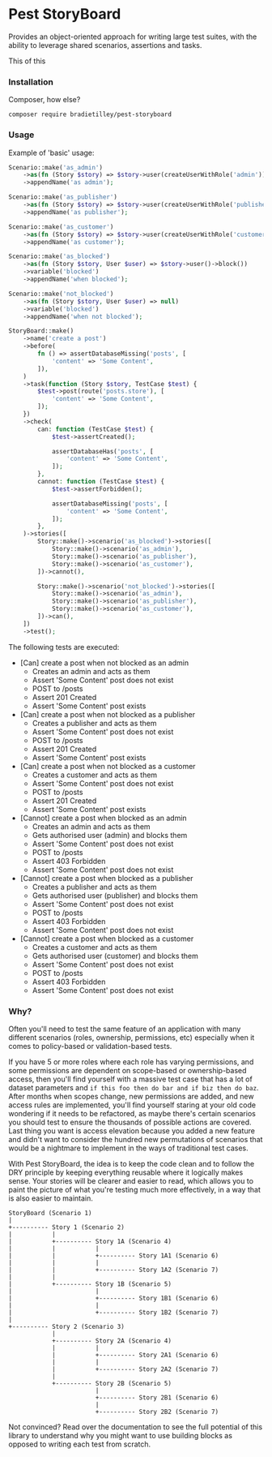 # Pest StoryBoard

Provides an object-oriented approach for writing large test suites, with the ability to leverage shared scenarios, assertions and tasks.

This of this 

### Installation

Composer, how else?

```
composer require bradietilley/pest-storyboard
```

### Usage

Example of 'basic' usage:

```php
Scenario::make('as_admin')
    ->as(fn (Story $story) => $story->user(createUserWithRole('admin')))
    ->appendName('as admin');

Scenario::make('as_publisher')
    ->as(fn (Story $story) => $story->user(createUserWithRole('publisher')))
    ->appendName('as publisher');

Scenario::make('as_customer')
    ->as(fn (Story $story) => $story->user(createUserWithRole('customer')))
    ->appendName('as customer');

Scenario::make('as_blocked')
    ->as(fn (Story $story, User $user) => $story->user()->block())
    ->variable('blocked')
    ->appendName('when blocked');

Scenario::make('not_blocked')
    ->as(fn (Story $story, User $user) => null)
    ->variable('blocked')
    ->appendName('when not blocked');

StoryBoard::make()
    ->name('create a post')
    ->before(
        fn () => assertDatabaseMissing('posts', [
            'content' => 'Some Content',
        ]),
    )
    ->task(function (Story $story, TestCase $test) {
        $test->post(route('posts.store'), [
            'content' => 'Some Content',
        ]);
    })
    ->check(
        can: function (TestCase $test) {
            $test->assertCreated();

            assertDatabaseHas('posts', [
                'content' => 'Some Content',
            ]);
        },
        cannot: function (TestCase $test) {
            $test->assertForbidden();

            assertDatabaseMissing('posts', [
                'content' => 'Some Content',
            ]);
        },
    )->stories([
        Story::make()->scenario('as_blocked')->stories([
            Story::make()->scenario('as_admin'),
            Story::make()->scenario('as_publisher'),
            Story::make()->scenario('as_customer'),
        ])->cannot(),

        Story::make()->scenario('not_blocked')->stories([
            Story::make()->scenario('as_admin'),
            Story::make()->scenario('as_publisher'),
            Story::make()->scenario('as_customer'),
        ])->can(),
    ])
    ->test();
```

The following tests are executed:

- [Can] create a post when not blocked as an admin
    - Creates an admin and acts as them
    - Assert 'Some Content' post does not exist
    - POST to /posts
    - Assert 201 Created
    - Assert 'Some Content' post exists
- [Can] create a post when not blocked as a publisher
    - Creates a publisher and acts as them
    - Assert 'Some Content' post does not exist
    - POST to /posts
    - Assert 201 Created
    - Assert 'Some Content' post exists
- [Can] create a post when not blocked as a customer
    - Creates a customer and acts as them
    - Assert 'Some Content' post does not exist
    - POST to /posts
    - Assert 201 Created
    - Assert 'Some Content' post exists
- [Cannot] create a post when blocked as an admin
    - Creates an admin and acts as them
    - Gets authorised user (admin) and blocks them
    - Assert 'Some Content' post does not exist
    - POST to /posts
    - Assert 403 Forbidden
    - Assert 'Some Content' post does not exist
- [Cannot] create a post when blocked as a publisher
    - Creates a publisher and acts as them
    - Gets authorised user (publisher) and blocks them
    - Assert 'Some Content' post does not exist
    - POST to /posts
    - Assert 403 Forbidden
    - Assert 'Some Content' post does not exist
- [Cannot] create a post when blocked as a customer
    - Creates a customer and acts as them
    - Gets authorised user (customer) and blocks them
    - Assert 'Some Content' post does not exist
    - POST to /posts
    - Assert 403 Forbidden
    - Assert 'Some Content' post does not exist

### Why?

Often you'll need to test the same feature of an application with many different scenarios (roles, ownership, permissions, etc) especially when it comes to policy-based or validation-based tests.

If you have 5 or more roles where each role has varying permissions, and some permissions are dependent on scope-based or ownership-based access, then you'll find yourself with a massive test case that has a lot of dataset parameters and `if this foo then do bar and if biz then do baz`. After months when scopes change, new permissions are added, and new access rules are implemented, you'll find yourself staring at your old code wondering if it needs to be refactored, as maybe there's certain scenarios you should test to ensure the thousands of possible actions are covered. Last thing you want is access elevation because you added a new feature and didn't want to consider the hundred new permutations of scenarios that would be a nightmare to implement in the ways of traditional test cases.  

With Pest StoryBoard, the idea is to keep the code clean and to follow the DRY principle by keeping everything reusable where it logically makes sense. Your stories will be clearer and easier to read, which allows you to paint the picture of what you're testing much more effectively, in a way that is also easier to maintain.

```
StoryBoard (Scenario 1)
|
+---------- Story 1 (Scenario 2)
|           | 
|           +---------- Story 1A (Scenario 4)
|           |           |
|           |           +---------- Story 1A1 (Scenario 6)
|           |           |
|           |           +---------- Story 1A2 (Scenario 7)
|           |
|           +---------- Story 1B (Scenario 5)
|                       |
|                       +---------- Story 1B1 (Scenario 6)
|                       |
|                       +---------- Story 1B2 (Scenario 7)
|
+---------- Story 2 (Scenario 3)
            |
            +---------- Story 2A (Scenario 4)
            |           |
            |           +---------- Story 2A1 (Scenario 6)
            |           |
            |           +---------- Story 2A2 (Scenario 7)
            |
            +---------- Story 2B (Scenario 5)
                        |
                        +---------- Story 2B1 (Scenario 6)
                        |
                        +---------- Story 2B2 (Scenario 7)
```

Not convinced? Read over the documentation to see the full potential of this library to understand why you might want to use building blocks as opposed to writing each test from scratch.
